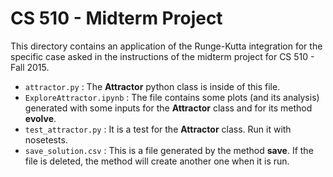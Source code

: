 # CS 510 - Midterm Project

This directory contains an application of the Runge-Kutta integration for the specific case asked in the instructions of the midterm project for CS 510 - Fall 2015.

* `attractor.py` : The **Attractor** python class is inside of this file.
* `ExploreAttractor.ipynb` : The file contains some plots (and its analysis) generated with some inputs for the **Attractor** class and for its method **evolve**.
* `test_attractor.py` : It is a test for the **Attractor** class. Run it with nosetests.
* `save_solution.csv` : This is a file generated by the method **save**. If the file is deleted, the method will create another one when it is run.
